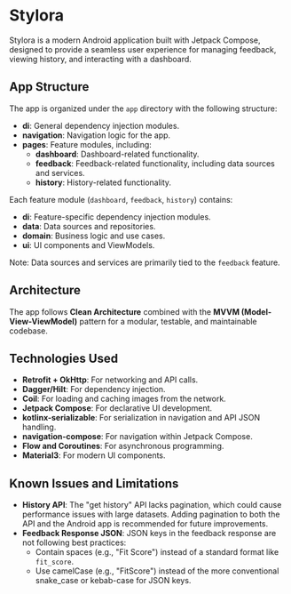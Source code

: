 # Stylora

Stylora is a modern Android application built with Jetpack Compose, designed to provide a seamless user experience for managing feedback, viewing history, and interacting with a dashboard.

## App Structure

The app is organized under the `app` directory with the following structure:

- **di**: General dependency injection modules.
- **navigation**: Navigation logic for the app.
- **pages**: Feature modules, including:
    - **dashboard**: Dashboard-related functionality.
    - **feedback**: Feedback-related functionality, including data sources and services.
    - **history**: History-related functionality.

Each feature module (`dashboard`, `feedback`, `history`) contains:
- **di**: Feature-specific dependency injection modules.
- **data**: Data sources and repositories.
- **domain**: Business logic and use cases.
- **ui**: UI components and ViewModels.

Note: Data sources and services are primarily tied to the `feedback` feature.

## Architecture

The app follows **Clean Architecture** combined with the **MVVM (Model-View-ViewModel)** pattern for a modular, testable, and maintainable codebase.

## Technologies Used

- **Retrofit + OkHttp**: For networking and API calls.
- **Dagger/Hilt**: For dependency injection.
- **Coil**: For loading and caching images from the network.
- **Jetpack Compose**: For declarative UI development.
- **kotlinx-serializable**: For serialization in navigation and API JSON handling.
- **navigation-compose**: For navigation within Jetpack Compose.
- **Flow and Coroutines**: For asynchronous programming.
- **Material3**: For modern UI components.

## Known Issues and Limitations

- **History API**: The "get history" API lacks pagination, which could cause performance issues with large datasets. Adding pagination to both the API and the Android app is recommended for future improvements.
- **Feedback Response JSON**: JSON keys in the feedback response are not following best practices:
    - Contain spaces (e.g., "Fit Score") instead of a standard format like `fit_score`.
    - Use camelCase (e.g., "FitScore") instead of the more conventional snake_case or kebab-case for JSON keys.